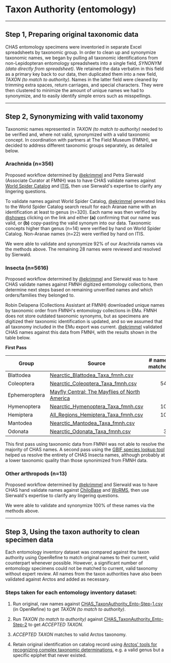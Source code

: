 # Taxon Authority (entomology)

* * *

## Step 1, Preparing original taxonomic data

CHAS entomology specimens were inventoried in separate Excel spreadsheets by taxonomic group. In order to clean up and synonymize taxonomic names, we began by pulling all taxonomic identifications from non-Lepidopteran entomology spreadsheets into a single field, *SYNONYM (data directly from spreadsheet)*. We retained the data verbatim in this field as a primary key back to our data, then duplicated them into a new field, *TAXON (to match to authority)*. Names in the latter field were cleaned by trimming extra spaces, return carriages, and special characters. They were then clustered to minimize the amount of unique names we had to synonymize, and to easily identify simple errors such as misspellings.

* * *

## Step 2, Synonymizing with valid taxonomy

Taxonomic names represented in *TAXON (to match to authority)* needed to be verified and, where not valid, synonymized with a valid taxonomic concept. In coordination with partners at The Field Museum (FMNH), we decided to address different taxonomic groups separately, as detailed below.

### Arachnida (n=356)

Proposed workflow determined by [@ekrimmel](https://github.com/ekrimmel) and Petra Sierwald (Associate Curator at FMNH) was to have CHAS validate names against [World Spider Catalog](http://www.wsc.nmbe.ch) and [ITIS](https://www.itis.gov), then use Sierwald's expertise to clarify any lingering questions.

To validate names against World Spider Catalog, [@ekrimmel](https://github.com/ekrimmel) generated links to the World Spider Catalog search result for each Aranae name with an identification at least to genus (n=320). Each name was then verified by [@showes](https://github.com/samuelhowes24) clicking on the link and either **(a)** confirming that our name was valid, or **(b)** copy-pasting the valid synonym into our data. Taxonomic concepts higher than genus (n=14) were verified by hand on World Spider Catalog. Non-Aranae names (n=22) were verified by hand on ITIS.

We were able to validate and synonymize 92% of our Arachnida names via the methods above. The remaining 28 names were reviewed and resolved by Sierwald.

### Insecta (n=5616)

Proposed workflow determined by [@ekrimmel](https://github.com/ekrimmel) and Sierwald was to have CHAS validate names against FMNH digitized entomology collections, then determine next steps based on remaining unverified names and which orders/families they belonged to.

Robin Delapena (Collections Assistant at FMNH) downloaded unique names by taxonomic order from FMNH's entomology collections in EMu. FMNH does not store outdated taxonomic synonyms, but as specimens are digitized their taxonomic identification is updated, and so we assumed that all taxonomy included in the EMu export was current. [@ekrimmel](https://github.com/ekrimmel) validated CHAS names against this data from FMNH, with the results shown in the table below.

**First Pass**

| Group | Source	| # names matched | % total matched |
| --- | --- | ---: | ---: |
| Blattodea | [Nearctic_Blattodea_Taxa_fmnh.csv](../taxon-authorities/merged-Nearctic_Blattodea_Taxa_fmnh.xlxs)	| 5	| 38% |
| Coleoptera | [Nearctic_Coleoptera_Taxa_fmnh.csv](../taxon-authorities/merged-Nearctic_Coleoptera_Taxa_fmnh.xlxs)	| 545 | 13% |
| Ephemeroptera | [Mayfly Central: The Mayflies of North America](https://www.entm.purdue.edu/mayfly/na-species-list.php) | 1	| 33% |
| Hymenoptera | [Nearctic_Hymenoptera_Taxa_fmnh.csv](../taxon-authorities/merged-Nearctic_Hymenoptera_Taxa_fmnh.xlxs)	| 108	| 54% |
| Hemiptera | [All_Regions_Hemiptera_Taxa_fmnh.csv](../taxon-authorities/merged-All_Regions_Hemiptera_Taxa_fmnh.xlxs)	| 106	| 32% |
| Mantodea | [Nearctic_Mantodea_Taxa_fmnh.csv](../taxon-authorities/merged-Nearctic_Mantodea_Taxa_fmnh.xlxs)	| 3 | 38% |
| Odonata |  [Nearctic_Odonata_Taxa_fmnh.csv](../taxon-authorities/merged-Nearctic_Odonata_Taxa_fmnh.xlxs)	| 38	| 73% |

This first pass using taxonomic data from FMNH was not able to resolve the majority of CHAS  names. A second pass using the [GBIF species lookup tool](https://www.gbif.org/tools/species-lookup) helped us resolve the entirety of CHAS Insecta names, although probably at a lower taxonomic quality than those synonimized from FMNH data.

### Other arthropods (n=13)

Proposed workflow determined by [@ekrimmel](https://github.com/ekrimmel) and Sierwald was to have CHAS hand validate names against [ChiloBase](http://chilobase.biologia.unipd.it) and
[WoRMS](http://www.marinespecies.org), then use Sierwald's expertise to clarify any lingering questions.

We were able to validate and synonymize 100% of these names via the methods above.

* * *

## Step 3, Using the taxon authority to clean specimen data

Each entomology inventory dataset was compared against the taxon authority using OpenRefine to match original names to their current, valid counterpart whenever possible. However, a significant number of entomology specimens could not be matched to current, valid taxonomy without expert review. All names from the taxon authorities have also been validated against Arctos and added as necessary.

###  Steps taken for each entomology inventory dataset:

  1. Run original, raw names against [CHAS_TaxonAuthority_Ento-Step-1.csv](../taxon-authorities/CHAS_TaxonAuthority_Ento-Step-1_2017-02-08.csv) (in OpenRefine) to get *TAXON (to match to authority)*.

  2. Run *TAXON (to match to authority)* against [CHAS_TaxonAuthority_Ento-Step-2]() to get *ACCEPTED TAXON*.

  3. *ACCEPTED TAXON* matches to valid Arctos taxonomy.

  4. Retain original identification on catalog record using [Arctos' tools for recognizing complex taxonomic determinations](http://handbook.arctosdb.org/documentation/identification.html), e.g. a valid genus but a specific epiphet that never existed.
